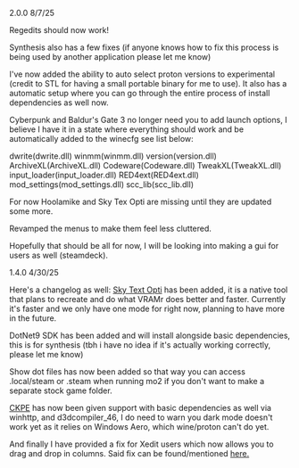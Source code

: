 2.0.0 8/7/25

Regedits should now work!

Synthesis also has a few fixes (if anyone knows how to fix this process is being used by another application please let me know)

I've now added the ability to auto select proton versions to experimental (credit to STL for having a small portable binary for me to use). It also has a automatic setup where you can go through the entire process of install dependencies as well now.

Cyberpunk and Baldur's Gate 3 no longer need you to add launch options, I believe I have it in a state where everything should work and be automatically added to the winecfg see list below:

dwrite(dwrite.dll)
winmm(winmm.dll)
version(version.dll)
ArchiveXL(ArchiveXL.dll)
Codeware(Codeware.dll)
TweakXL(TweakXL.dll)
input_loader(input_loader.dll)
RED4ext(RED4ext.dll)
mod_settings(mod_settings.dll)
scc_lib(scc_lib.dll)

For now Hoolamike and Sky Tex Opti are missing until they are updated some more.

Revamped the menus to make them feel less cluttered.

Hopefully that should be all for now, I will be looking into making a gui for users as well (steamdeck).

1.4.0 4/30/25

Here's a changelog as well:
[Sky Text Opti](https://github.com/BenHUET/sky-tex-opti) has been added, it is a native tool that plans to recreate and do what VRAMr does better and faster. Currently it's faster and we only have one mode for right now, planning to have more in the future.

DotNet9 SDK has been added and will install alongside basic dependencies, this is for synthesis (tbh i have no idea if it's actually working correctly, please let me know)

Show dot files has now been added so that way you can access .local/steam or .steam when running mo2 if you don't want to make a separate stock game folder.

[CKPE](https://www.nexusmods.com/skyrimspecialedition/mods/71371)  has now been given support with basic dependencies as well via winhttp, and d3dcompiler_46, I do need to warn you dark mode doesn't work yet as it relies on Windows Aero, which wine/proton can't do yet.

And finally I have provided a fix for Xedit users which now allows you to drag and drop in columns. Said fix can be found/mentioned [here.](https://github.com/TES5Edit/TES5Edit/issues/774)
